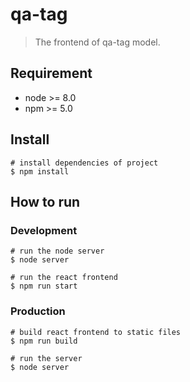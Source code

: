 # qa-tag
> The frontend of qa-tag model.

## Requirement
- node >= 8.0
- npm >= 5.0

## Install
```shell
# install dependencies of project
$ npm install
```

## How to run
### Development
```shell
# run the node server
$ node server

# run the react frontend
$ npm run start
```

### Production
```shell
# build react frontend to static files
$ npm run build

# run the server
$ node server
```